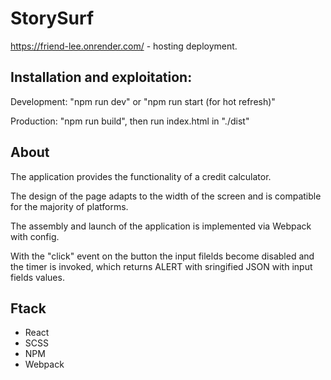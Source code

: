 # StorySurf 

https://friend-lee.onrender.com/ - hosting deployment.

## Installation and exploitation:

Development: "npm run dev" or "npm run start (for hot refresh)"
<p>
Production: "npm run build", then run index.html in "./dist"

## About

The application provides the functionality of a credit calculator.
<p>
The design of the page adapts to the width of the screen and is compatible for the majority of platforms.
<p>
The assembly and launch of the application is implemented via Webpack with config.
<p>
With the "click" event on the button the input filelds become disabled and the timer is invoked, which returns ALERT with sringified JSON with input fields values. 

## Ftack
- React
- SCSS
- NPM
- Webpack
